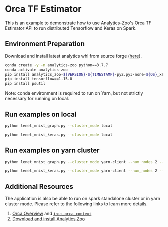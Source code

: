 # Orca TF Estimator

This is an example to demonstrate how to use Analytics-Zoo's Orca TF Estimator API to run distributed
Tensorflow and Keras on Spark.

## Environment Preparation

Download and install latest analytics whl from source forge ([here](https://sourceforge.net/projects/analytics-zoo/files/zoo-py/)).

```bash
conda create -y -n analytics-zoo python==3.7.7
conda activate analytics-zoo
pip install analytics_zoo-${VERSION}-${TIMESTAMP}-py2.py3-none-${OS}_x86_64.whl
pip install tensorflow==1.15.0
pip install psutil
```

Note: conda environment is required to run on Yarn, but not strictly necessary for running on local.

## Run examples on local

```bash
python lenet_mnist_graph.py --cluster_mode local 
```

```bash
python lenet_mnist_keras.py --cluster_mode local
```

## Run examples on yarn cluster
```bash
python lenet_mnist_graph.py --cluster_mode yarn-client --num_nodes 2 --cores 4 --memory 4g
```

```bash
python lenet_mnist_keras.py --cluster_mode yarn-client --num_nodes 2 --cores 4 --memory 4g
```

## Additional Resources
The application is also be able to run on spark standalone cluster or in yarn cluster mode.
Please refer to the following links to learn more details.

1. [Orca Overview](https://analytics-zoo.github.io/master/#Orca/overview/) and [`init_orca_context`](link_to_be_added)
2. [Download and install Analytics Zoo](https://analytics-zoo.github.io/master/#PythonUserGuide/install/)


